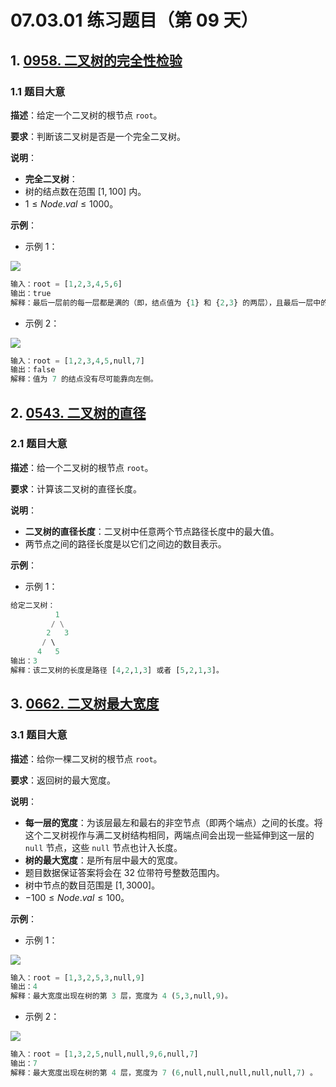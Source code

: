# 07.03.01 练习题目（第 09 天）

## 1. [0958. 二叉树的完全性检验](https://leetcode.cn/problems/check-completeness-of-a-binary-tree/)

### 1.1 题目大意

**描述**：给定一个二叉树的根节点 `root`。

**要求**：判断该二叉树是否是一个完全二叉树。

**说明**：

- **完全二叉树**：
- 树的结点数在范围 $[1, 100]$ 内。
- $1 \le Node.val \le 1000$。

**示例**：

- 示例 1：

![](https://assets.leetcode-cn.com/aliyun-lc-upload/uploads/2018/12/15/complete-binary-tree-1.png)

```Python
输入：root = [1,2,3,4,5,6]
输出：true
解释：最后一层前的每一层都是满的（即，结点值为 {1} 和 {2,3} 的两层），且最后一层中的所有结点（{4,5,6}）都尽可能地向左。
```

- 示例 2：

![](https://assets.leetcode-cn.com/aliyun-lc-upload/uploads/2018/12/15/complete-binary-tree-2.png)

```Python
输入：root = [1,2,3,4,5,null,7]
输出：false
解释：值为 7 的结点没有尽可能靠向左侧。
```

## 2. [0543. 二叉树的直径](https://leetcode.cn/problems/diameter-of-binary-tree/)

### 2.1 题目大意

**描述**：给一个二叉树的根节点 `root`。

**要求**：计算该二叉树的直径长度。

**说明**：

- **二叉树的直径长度**：二叉树中任意两个节点路径长度中的最大值。
- 两节点之间的路径长度是以它们之间边的数目表示。

**示例**：

- 示例 1：

```Python
给定二叉树：
          1
         / \
        2   3
       / \     
      4   5    
输出：3
解释：该二叉树的长度是路径 [4,2,1,3] 或者 [5,2,1,3]。
```

## 3. [0662. 二叉树最大宽度](https://leetcode.cn/problems/maximum-width-of-binary-tree/)

### 3.1 题目大意

**描述**：给你一棵二叉树的根节点 `root`。

**要求**：返回树的最大宽度。

**说明**：

- **每一层的宽度**：为该层最左和最右的非空节点（即两个端点）之间的长度。将这个二叉树视作与满二叉树结构相同，两端点间会出现一些延伸到这一层的 `null` 节点，这些 `null` 节点也计入长度。
- **树的最大宽度**：是所有层中最大的宽度。
- 题目数据保证答案将会在 32 位带符号整数范围内。
- 树中节点的数目范围是 $[1, 3000]$。
- $-100 \le Node.val \le 100$。

**示例**：

- 示例 1：

![](https://assets.leetcode.com/uploads/2021/05/03/width1-tree.jpg)

```Python
输入：root = [1,3,2,5,3,null,9]
输出：4
解释：最大宽度出现在树的第 3 层，宽度为 4 (5,3,null,9)。
```

- 示例 2：

![](https://assets.leetcode.com/uploads/2022/03/14/maximum-width-of-binary-tree-v3.jpg)

```Python
输入：root = [1,3,2,5,null,null,9,6,null,7]
输出：7
解释：最大宽度出现在树的第 4 层，宽度为 7 (6,null,null,null,null,null,7) 。
```
